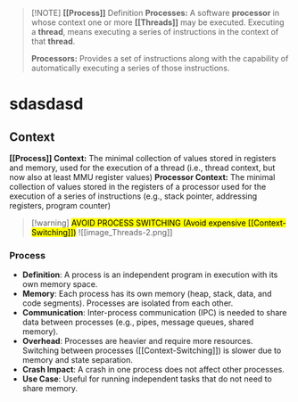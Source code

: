 > [!NOTE] **[[Process]]** Definition
> **Processes:** A software **processor** in whose context one or more **[[Threads]]** may be executed. Executing a **thread**, means executing a series of instructions in the context of that **thread**.
> 
> **Processors:** Provides a set of instructions along with the capability of automatically executing a series of those instructions.

# sdasdasd
## Context
**[[Process]] Context:** The minimal collection of values stored in registers and memory, used for the execution of a thread (i.e., thread context, but now also at least MMU register values)
**Processor Context:** The minimal collection of values stored in the registers of a processor used for the execution of a series of instructions (e.g., stack pointer, addressing registers, program counter)
> [!warning] <mark class="hltr-red">AVOID PROCESS SWITCHING (Avoid expensive [[Context-Switching]])</mark>
![[image_Threads-2.png]]

### **Process**
- **Definition**: A process is an independent program in execution with its own memory space.
- **Memory**: Each process has its own memory (heap, stack, data, and code segments). Processes are isolated from each other.
- **Communication**: Inter-process communication (IPC) is needed to share data between processes (e.g., pipes, message queues, shared memory).
- **Overhead**: Processes are heavier and require more resources. Switching between processes ([[Context-Switching]]) is slower due to memory and state separation.
- **Crash Impact**: A crash in one process does not affect other processes.
- **Use Case**: Useful for running independent tasks that do not need to share memory.